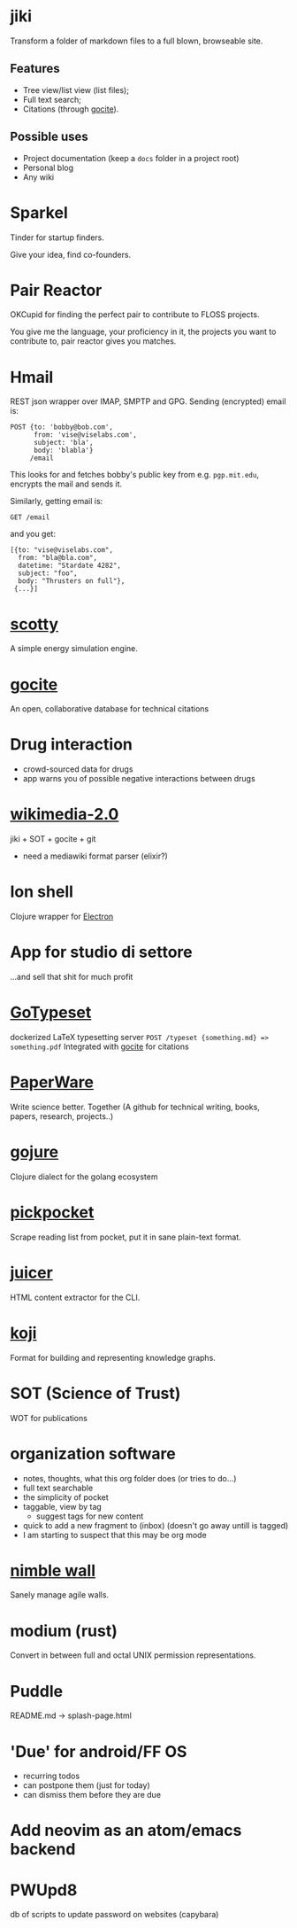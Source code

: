 # jiki

Transform a folder of markdown files to a full blown, browseable site.

## Features
- Tree view/list view (list files);
- Full text search;
- Citations (through [gocite](./detailed/gocite.md)).

## Possible uses
- Project documentation (keep a `docs` folder in a project root)
- Personal blog
- Any wiki


# Sparkel

Tinder for startup finders.

Give your idea, find co-founders.


# Pair Reactor

OKCupid for finding the perfect pair to contribute to FLOSS projects.

You give me the language, your proficiency in it, the projects
you want to contribute to, pair reactor gives you matches.


# Hmail

REST json wrapper over IMAP, SMPTP and GPG. Sending (encrypted) email is:
```
POST {to: 'bobby@bob.com',
      from: 'vise@viselabs.com',
      subject: 'bla',
      body: 'blabla'}
     /email
```

This looks for and fetches bobby's public key from e.g. `pgp.mit.edu`, encrypts the mail and sends it.

Similarly, getting email is:

```
GET /email
```

and you get:

```
[{to: "vise@viselabs.com",
  from: "bla@bla.com",
  datetime: "Stardate 4282",
  subject: "foo",
  body: "Thrusters on full"},
 {...}]
```

# [scotty](./detailed/scotty.md)

A simple energy simulation engine.


# [gocite](./detailed/gocite.md)

An open, collaborative database for technical citations


# Drug interaction

- crowd-sourced data for drugs
- app warns you of possible negative interactions between drugs


# [wikimedia-2.0](./detailed/better_wikimedia.md)

jiki + SOT + gocite + git
- need a mediawiki format parser (elixir?)


# Ion shell

Clojure wrapper for [Electron](http://electron.atom.io)


# App for studio di settore

...and sell that shit for much profit


# [GoTypeset](https://github.com/vise890/gotypeset)

dockerized LaTeX typesetting server
`POST /typeset {something.md} => something.pdf`
Integrated with [gocite](./detailed/gocite.md) for citations


# [PaperWare](./detailed/scihub.md)

Write science better. Together (A github for technical writing, books, papers, research, projects..)


# [gojure](./detailed/gojure.md)

Clojure dialect for the golang ecosystem


# [pickpocket](./detailed/pickpocket.md)

Scrape reading list from pocket, put it in sane plain-text format.


# [juicer](./detailed/juicer.md)

HTML content extractor for the CLI.


# [koji](./detailed/koji.md)

Format for building and representing knowledge graphs.


# SOT (Science of Trust)

WOT for publications


# organization software

- notes, thoughts, what this org folder does (or tries to do...)
- full text searchable
- the simplicity of pocket
- taggable, view by tag
  - suggest tags for new content
- quick to add a new fragment to (inbox) (doesn't go away untill is tagged)
- I am starting to suspect that this may be org mode


# [nimble wall](./detailed/nimble_wall.md)

Sanely manage agile walls.


# modium (rust)

Convert in between full and octal UNIX permission representations.


# Puddle

README.md -> splash-page.html


# 'Due' for android/FF OS

- recurring todos
- can postpone them (just for today)
- can dismiss them before they are due


# Add neovim as an atom/emacs backend


# PWUpd8

db of scripts to update password on websites (capybara)
